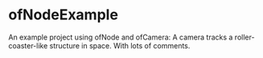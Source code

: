 ofNodeExample
=============

An example project using ofNode and ofCamera: A camera tracks a roller-coaster-like structure in space. With lots of comments.